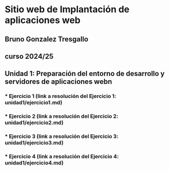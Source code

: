 # Sitio web de Implantación de aplicaciones web
## Bruno Gonzalez Tresgallo
## curso 2024/25
## Unidad 1: Preparación del entorno de desarrollo y servidores de aplicaciones webn
### * Ejercicio 1 (link a resolución del Ejercicio 1: unidad1/ejercicio1.md)
### * Ejercicio 2 (link a resolución del Ejercicio 2: unidad1/ejercicio2.md)
### * Ejercicio 3 (link a resolución del Ejercicio 3: unidad1/ejercicio3.md)
### * Ejercicio 4 (link a resolución del Ejercicio 4: unidad1/ejercicio4.md)
